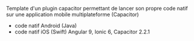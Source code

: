 Template d'un plugin capacitor permettant de lancer son propre code natif sur une application mobile multiplateforme (Capacitor)
- code natif Android (Java)
- code natif iOS (Swift)
Angular 9, Ionic 6, Capacitor 2.2.1
